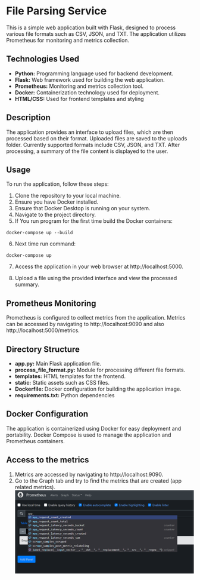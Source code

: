 # File Parsing Service

This is a simple web application built with Flask, designed to process various file formats such as CSV, JSON, and TXT. The application utilizes Prometheus for monitoring and metrics collection.

## Technologies Used

- **Python:** Programming language used for backend development.
- **Flask:** Web framework used for building the web application.
- **Prometheus:** Monitoring and metrics collection tool.
- **Docker:** Containerization technology used for deployment.
- **HTML/CSS:** Used for frontend templates and styling

## Description

The application provides an interface to upload files, which are then processed based on their format. Uploaded files are saved to the uploads folder. Currently supported formats include CSV, JSON, and TXT. After processing, a summary of the file content is displayed to the user.

## Usage

To run the application, follow these steps:

1. Clone the repository to your local machine.
2. Ensure you have Docker installed.
3. Ensure that Docker Desktop is running on your system.
4. Navigate to the project directory.
5. If You run program for the first time build the Docker containers:

```
docker-compose up --build
```

6. Next time run command:

```
docker-compose up
```

7. Access the application in your web browser at http://localhost:5000.

8. Upload a file using the provided interface and view the processed summary.

## Prometheus Monitoring

Prometheus is configured to collect metrics from the application. Metrics can be accessed by navigating to http://localhost:9090 and also http://localhost:5000/metrics.

## Directory Structure

- **app.py:** Main Flask application file.
- **process_file_format.py:** Module for processing different file formats.
- **templates:** HTML templates for the frontend.
- **static:** Static assets such as CSS files.
- **Dockerfile:** Docker configuration for building the application image.
- **requirements.txt:** Python dependencies

## Docker Configuration

The application is containerized using Docker for easy deployment and portability. Docker Compose is used to manage the application and Prometheus containers.

## Access to the metrics

1. Metrics are accessed by navigating to http://localhost:9090.
2. Go to the Graph tab and try to find the metrics that are created (app related metrics).
   ![img1.png](img/img1.png)
